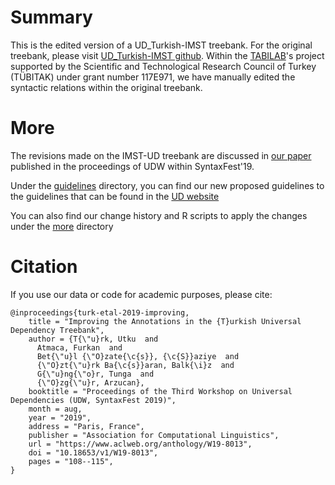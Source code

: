
# Summary

This is the edited version of a UD_Turkish-IMST treebank. For the original treebank, please visit [UD_Turkish-IMST github](https://github.com/UniversalDependencies/UD_Turkish-IMST/). Within the [TABILAB](http://http://tabilab.cmpe.boun.edu.tr/)'s project supported by the Scientific and Technological Research Council of Turkey (TÜBITAK) under grant number 117E971, we have manually edited the syntactic relations within the original treebank.

# More

The revisions made on the IMST-UD treebank are discussed in [our paper](https://www.aclweb.org/anthology/W19-8013.pdf) published in the proceedings of UDW within SyntaxFest'19.

Under the [guidelines](https://github.com/boun-tabi/UD_Turkish-BIMST/tree/master/guidelines/)  directory, you can find our new proposed guidelines to the guidelines that can be found in the [UD website](https://universaldependencies.org/u/dep/all.html)

You can also find our change history and R scripts to apply the changes under the [more](https://github.com/boun-tabi/UD_TURKISH-BPUD/tree/master/more/) directory

# Citation

If you use our data or code for academic purposes, please cite:

```
@inproceedings{turk-etal-2019-improving,
    title = "Improving the Annotations in the {T}urkish Universal Dependency Treebank",
    author = {T{\"u}rk, Utku  and
      Atmaca, Furkan  and
      Bet{\"u}l {\"O}zate{\c{s}}, {\c{S}}aziye  and
      {\"O}zt{\"u}rk Ba{\c{s}}aran, Balk{\i}z  and
      G{\"u}ng{\"o}r, Tunga  and
      {\"O}zg{\"u}r, Arzucan},
    booktitle = "Proceedings of the Third Workshop on Universal Dependencies (UDW, SyntaxFest 2019)",
    month = aug,
    year = "2019",
    address = "Paris, France",
    publisher = "Association for Computational Linguistics",
    url = "https://www.aclweb.org/anthology/W19-8013",
    doi = "10.18653/v1/W19-8013",
    pages = "108--115",
}

```
